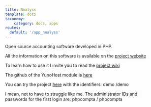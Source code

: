 ```yaml
---
title: Noalyss
template: docs
taxonomy:
    category: docs, apps
routes:
  default: '/app_noalyss'
---
```


Open source accounting software developed in PHP.

All the information on this software is available on the [project website](http://www.noalyss.eu)

To learn how to use it I invite you to read the [project wiki](http://www.noalyss.eu/?page_id=46&lang=fr_FR_id=46&lang=en_EN)

The github of the YunoHost module is [here](https://github.com/YunoHost-Apps/noalyss_ynh_ynh)

You can try the project [here](http://demo.noalyss.eu/index.php) with the identifiers: demo /demo

I mean, not to have to struggle like me. The administrator IDs and passwords for the first login are: phpcompta / phpcompta
